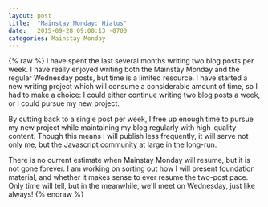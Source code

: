 ```yaml
---
layout: post
title:  "Mainstay Monday: Hiatus"
date:   2015-09-28 09:00:13 -0700
categories: Mainstay Monday
---
```

{% raw %}
I have spent the last several months writing two blog posts per week. I have really enjoyed writing both the Mainstay Monday and the regular Wednesday posts, but time is a limited resource.  I have started a new writing project which will consume a considerable amount of time, so I had to make a choice: I could either continue writing two blog posts a week, or I could pursue my new project.

By cutting back to a single post per week, I free up enough time to pursue my new project while maintaining my blog regularly with high-quality content. Though this means I will publish less frequently, it will serve not only me, but the Javascript community at large in the long-run.

There is no current estimate when Mainstay Monday will resume, but it is not gone forever. I am working on sorting out how I will present foundation material, and whether it makes sense to ever resume the two-post pace. Only time will tell, but in the meanwhile, we'll meet on Wednesday, just like always!
{% endraw %}
    